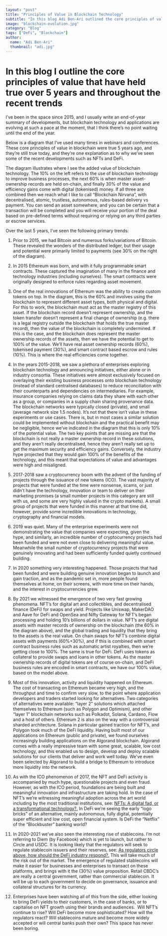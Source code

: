 ```yaml
---
layout: "post"
title: "Principles of Value in Blockchain Technology"
subtitle: "In this blog Adi Ben-Ari outlined the core principles of value that have held true over 5 years and throughout the recent trends"
image: "blockchain-evolution.jpg"
category: "Blog"
tags: ["DeFi", "Blockchain"]
author:
  name: "Adi Ben-Ari"
  thumbnail: "adi.jpg"
---
```

# In this blog I outline the core principles of value that have held true over 5 years and throughout the recent trends

I’ve been in the space since 2015, and I usually write an end-of-year summary of developments, but blockchain technology and applications are evolving at such a pace at the moment, that I think there’s no point waiting until the end of the year.

Below is a diagram that I’ve used many times in webinars and conferences. These core principles of value in blockchain were true 5 years ago, and they’re still true today, and they’re one explanation as to why we’ve seen some of the recent developments such as NFTs and DeFi.

The diagram illustrates where I see the added value of blockchain technology. The 10% on the left refers to the use of blockchain technology to improve business processes, the next 60% is when master asset-ownership records are held on-chain, and finally 30% of the value and efficiency gains come with digital (tokenised) money. If all three are combined then we reach what I like to call “Blockchain Nirvana”, with decentralised, atomic, trustless, autonomous, rules-based delivery vs payment. You can send an asset somewhere, and you can be certain that a transaction will be completed and you will receive your portion of the deal based on pre-defined terms without requiring or relying on any third parties or escrow services.

Over the last 5 years, I’ve seen the following primary trends:

1. Prior to 2015, we had Bitcoin and numerous forks/variations of Bitcoin. These revealed the wonders of the distributed ledger, but their usage and potential were primarily limited to payments (see 30% on the right of the diagram).   

2. In 2015 Ethereum was born, and with it fully programmable smart contracts. These captured the imagination of many in the finance and technology industries (including ourselves). The smart contracts were originally designed to enforce rules regarding asset movement. 

3. One of the real innovations of Ethereum was the ability to create custom tokens on top. In the diagram, this is the 60% and involves using the blockchain to represent different asset types, both physical and digital. For this to work, the blockchain must act as the master registry of this asset. If the blockchain record doesn’t represent ownership, and the token transfer doesn’t represent a final change of ownership (e.g. there is a legal registry outside the blockchain that holds the true master record), then the value of the blockchain is completely undermined. If this is the case, and the blockchain does represent the master ownership records of the assets, then we have the potential to get to 100% of the value. We’ll have real asset ownership records (60%), tokenised payment (30%), and smart contract based escrow and rules (10%). This is where the real efficiencies come together. 

4. In the years 2015-2018, we saw a plethora of enterprises exploring blockchain technology and announcing initiatives, either alone or in industry consortia. These initiatives were almost exclusively focused on overlaying their existing business processes onto blockchain technology (instead of standard centralised databases) to reduce reconciliation with their counterparts and dependencies on intermediaries. For example, insurance companies relying on claims data they share with each other as a group, or companies in a supply chain sharing provenance data. The blockchain networks were typically closed (private), and small (average network size 1.5 nodes). It’s not that there isn’t value in these experiments or use cases. There is, but in most cases a similar solution could be implemented without blockchain and the practical benefit may be negligible, hence we’ve indicated in the diagram that this is only 10% of the potential value. The two key points that are missing are that the blockchain is not really a master ownership record in these solutions, and they aren’t really decentralised, hence they aren’t really set up to get the maximum security and efficiency gains. Conversely, the industry hype projected that they would gain 100% of the benefits of the technology, and this meant that expectations of value and advantages were high and misaligned. 

5. 2017-2018 saw a cryptocurrency boom with the advent of the funding of projects through the issuance of new tokens (ICO). The vast majority of projects that were funded at the time were nonsense, scams, or just didn’t have the technology, innovation or team to deliver on their marketing promises (a small number projects in this category are still with us, and some are very highly valued in the crypto markets). A small group of projects that were funded in this manner at that time did, however, provide some incredible innovations in technology, cryptography and financial models. 

6. 2019 was quiet. Many of the enterprise experiments were not demonstrating the value that companies were expecting, given the hype, and similarly, an incredible number of cryptocurrency projects had been funded and were not even close to delivering meaningful value. Meanwhile the small number of cryptocurrency projects that were genuinely innovating and had been sufficiently funded quietly continued building.

7. In 2020 something very interesting happened. Those projects that had been funded and were building genuine innovation began to launch and gain traction, and as the pandemic set in, more people found themselves at home, on their screens, with more time on their hands, and the interest in cryptocurrencies grew. 

8. By 2021 we witnessed the emergence of two very fast growing phenomena. NFT’s for digital art and collectibles, and decentralised finance (DeFi) for swaps and yield. Projects like Uniswap, MakerDAO and Aave for DeFi and OpenSea and Nifty Gateway for NFT’s began processing and holding 10’s billions of dollars in value. NFT’s are digital assets with master records of ownership on the blockchain (the 60% in the diagram above), and the global trading and liquidity that they bring to the assets is the real value. On chain swaps for NFT’s combine digital assets with payments (60%+30%), and if this is combined with smart contract business rules such as automatic artist royalties, then we’re getting close to 100%. The same is true for DeFi. DeFi uses tokens as collateral to provide swaps and loans in other tokens. As the master ownership records of digital tokens are of course on-chain, and DeFi business rules are encoded in smart contracts, we have our 100% value, based on the model above.

9. Most of this innovation, activity and liquidity happened on Ethereum. The cost of transacting on Ethereum became very high, and the throughput and time to confirm very slow, to the point where application developers and traders started looking for alternatives. Two categories of alternatives were available: “layer 2” solutions which attached themselves to Ethereum (such as Polygon and Optimism), and other “layer 1” blockchain networks such as Polkadot, Solana, Cardano, Flow and a host of others. Ethereum 2 is also on the way with a controversial sharded architecture. Solana in particular gained traction for NFT’s, and Polygon took much of the DeFi liquidity. Having built most of our applications on Ethereum (public and private), we found ourselves increasingly building applications on the Algorand blockchain. Algorand comes with a really impressive team with some great, scalable, low cost technology, and this enabled us to design, develop and deploy scalable solutions for our clients that deliver and work well today. We’ve even been selected by Algorand to build a bridge to Ethereum to introduce more liquidity into the network. 

10. As with the ICO phenomenon of 2017, the NFT and DeFi activity is accompanied by much hype, questionable projects and even fraud. However, as with the ICO period, foundations are being built and meaningful innovation and infrastructure are taking hold. In the case of NFT’s we’re witnessing meaningful adoption across the art world including by the most traditional institutions, see: [NFTs: A digital fad, or a transformational technology?.](https://www.enterprisetimes.co.uk/2021/09/28/placeholder-nfts-a-digital-fad-or-a-transformational-technology/) In DeFi we’re seeing the early “logo bricks” of an alternative, mainly autonomous, fully digital, potentially super efficient and low cost, open financial system. Is DeFi the “Netflix” of the “Blockbuster” banking world?

11. In 2020-2021 we’ve also seen the interesting rise of stablecoins. I’m not referring to Diem (by Facebook) which is yet to launch, but rather to Circle and USDC. It is looking likely that the regulators will seek to regulate stablecoin issuers and their reserves, see: [As regulators circle above, how should the DeFi industry respond?.](https://forkast.news/how-defi-industry-should-respond-to-regulators/) This will take much of the risk out of the market. The emergence of regulated stablecoins will make it easier for businesses and enterprises to transact on these platforms, and brings with it the (30%) value proposition. Retail CBDC’s are really a central government, rather than commercial stablecoin. It will be up to each government to decide on governance, issuance and collateral structures for its currency. 

12. Enterprises have been watching all of this from the side, either looking to bring DeFi yields to their customers, in the case of banks, or to capitalise on NFT growth using their brands and audiences. 
Will NFT’s continue to rise? Will DeFi become more sophisticated? How will the regulators react? Will stablecoins mature and become more widely accepted or will central banks push their own? This space has never been boring. 
